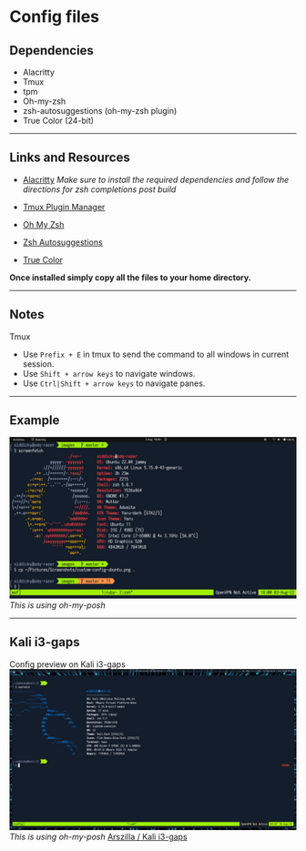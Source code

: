# Config files

## Dependencies

- Alacritty
- Tmux
- tpm
- Oh-my-zsh
- zsh-autosuggestions (oh-my-zsh plugin)
- True Color (24-bit)

---

## Links and Resources

- [Alacritty](https://github.com/alacritty/alacritty/blob/master/INSTALL.md)
  _Make sure to install the required dependencies and follow the directions for zsh completions post build_

- [Tmux Plugin Manager](https://github.com/tmux-plugins/tpm)

- [Oh My Zsh](https://ohmyz.sh)

- [Zsh Autosuggestions](https://github.com/zsh-users/zsh-autosuggestions/blob/master/INSTALL.md)

- [True Color](https://gist.github.com/andersevenrud/015e61af2fd264371032763d4ed965b6)

**Once installed simply copy all the files to your home directory.**

---

## Notes

Tmux

- Use `Prefix + E` in tmux to send the command to all windows in current session.
- Use `Shift + arrow keys` to navigate windows.
- Use `Ctrl|Shift + arrow keys` to navigate panes.

---

## Example

![Alt text](images/custom-config-ubuntu.png?raw=true "Ubuntu")
_This is using oh-my-posh_

---

## Kali i3-gaps

Config preview on Kali i3-gaps
![Alt tex](images/kali-i3-gaps.png?raw=true "Kali i3-gaps")
_This is using oh-my-posh_
[Arszilla / Kali i3-gaps](https://gitlab.com/Arszilla/kali_i3-gaps)
